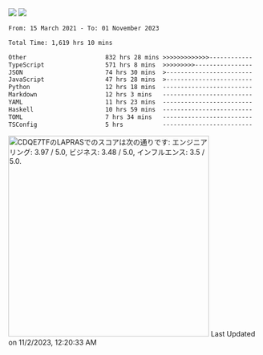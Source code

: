 <div>
  <img src="https://github-readme-stats.vercel.app/api?username=naporin0624&count_private=true&show_icons=true" />
  <img src="https://github-readme-stats.vercel.app/api/top-langs/?username=naporin0624&layout=compact&hide=css" />
  <!--START_SECTION:waka-->

```txt
From: 15 March 2021 - To: 01 November 2023

Total Time: 1,619 hrs 10 mins

Other                      832 hrs 28 mins >>>>>>>>>>>>>------------   51.41 %
TypeScript                 571 hrs 8 mins  >>>>>>>>>----------------   35.27 %
JSON                       74 hrs 30 mins  >------------------------   04.60 %
JavaScript                 47 hrs 28 mins  >------------------------   02.93 %
Python                     12 hrs 18 mins  -------------------------   00.76 %
Markdown                   12 hrs 3 mins   -------------------------   00.75 %
YAML                       11 hrs 23 mins  -------------------------   00.70 %
Haskell                    10 hrs 59 mins  -------------------------   00.68 %
TOML                       7 hrs 34 mins   -------------------------   00.47 %
TSConfig                   5 hrs           -------------------------   00.31 %
```

<!--END_SECTION:waka-->
  
  <!--START_SECTION:lapras-card-->
<p ><a href="https://lapras.com/public/CDQE7TF" target="_blank" rel="noopener noreferrer"><img alt="CDQE7TFのLAPRASでのスコアは次の通りです: エンジニアリング: 3.97 / 5.0, ビジネス: 3.48 / 5.0, インフルエンス: 3.5 / 5.0." src="https://lapras-card-generator.vercel.app/api/svg?e=3.97&b=3.48&i=3.5&b1=%23232323&b2=%236d6d6d&i1=%23212121&i2=%23818181&l=ja" width="400" ></a>  
Last Updated on 11/2/2023, 12:20:33 AM</p>
<!--END_SECTION:lapras-card-->
</div>
